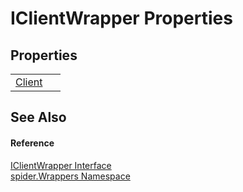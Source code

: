 # IClientWrapper Properties




## Properties
<table>
<tr>
<td><a href="1e413b52-d960-a327-231f-520af558bd58">Client</a></td>
<td> </td></tr>
</table>

## See Also


#### Reference
<a href="61036b46-e39f-1c8b-90b2-fd2ff0c41395">IClientWrapper Interface</a>  
<a href="06873042-2dc1-a475-b400-72117affe70a">spider.Wrappers Namespace</a>  
